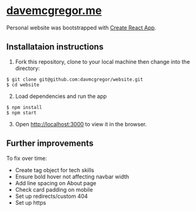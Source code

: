# [davemcgregor.me](http://www.davemcgregor.me)

Personal website was bootstrapped with [Create React App](https://github.com/facebook/create-react-app).

## Installataion instructions

1. Fork this repository, clone to your local machine then change into the directory:
```
$ git clone git@github.com:davmcgregor/website.git
$ cd website
```
2. Load dependencies and run the app 
```
$ npm install
$ npm start
```
3. Open [http://localhost:3000](http://localhost:3000) to view it in the browser.

## Further improvements

To fix over time: 

* Create tag object for tech skills
* Ensure bold hover not affecting navbar width
* Add line spacing on About page
* Check card padding on mobile
* Set up redirects/custom 404
* Set up https
